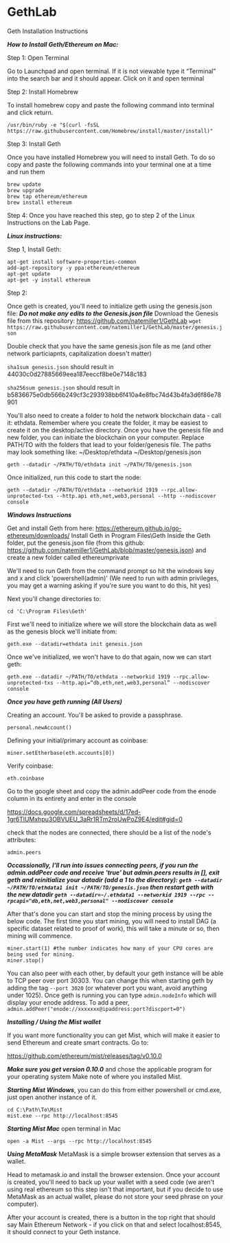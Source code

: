 # GethLab
Geth Installation Instructions

***How to Install Geth/Ethereum on Mac:***

Step 1: Open Terminal

Go to Launchpad and open terminal. If it is not viewable type it “Terminal” into the search bar and it should appear. Click on it and open terminal

Step 2: Install Homebrew

To install homebrew copy and paste the following command into terminal and click return.
```
/usr/bin/ruby -e "$(curl -fsSL https://raw.githubusercontent.com/Homebrew/install/master/install)"
```
Step 3: Install Geth

Once you have installed Homebrew you will need to install Geth. To do so copy and paste the following commands into your terminal one at a time and run them
```
brew update
brew upgrade
brew tap ethereum/ethereum
brew install ethereum
```

Step 4: Once you have reached this step, go to step 2 of the Linux Instructions on the Lab Page. 


***Linux instructions:***

Step 1, Install Geth:
```
apt-get install software-properties-common
add-apt-repository -y ppa:ethereum/ethereum
apt-get update                      
apt-get -y install ethereum

```

Step 2:

Once geth is created, you'll need to initialize geth using the genesis.json file:
***Do not make any edits to the Genesis.json file***
Download the Genesis file from this repository: https://github.com/natemiller1/GethLab ```wget https://raw.githubusercontent.com/natemiller1/GethLab/master/genesis.json```

Double check that you have the same genesis.json file as me (and other network particiapnts, capitalization doesn't matter)

`sha1sum genesis.json` should result in 44030c0d27885669eea187eeccf8be0e7148c183

`sha256sum genesis.json` should result in b5836675e0db566b249cf3c293938bb6f410a4e8fbc74d43b4fa3d6f86e78901

You'll also need to create a folder to hold the network blockchain data - call it: ethdata. Remember where you create the folder, it may be easiest to create it on the desktop/active directory. Once you have the genesis file and new folder, you can initiate the blockchain on your computer. Replace PATH/TO with the folders that lead to your folder/genesis file. The paths may look something like: ~/Desktop/ethdata ~/Desktop/genesis.json
```
geth --datadir ~/PATH/TO/ethdata init ~/PATH/TO/genesis.json
```

Once initialized, run this code to start the node:
```
geth --datadir ~/PATH/TO/ethdata --networkid 1919 --rpc.allow-unprotected-txs --http.api eth,net,web3,personal --http --nodiscover console
```


***Windows Instructions***

Get and install Geth from here: https://ethereum.github.io/go-ethereum/downloads/
Install Geth in Program Files\Geth
Inside the Geth folder, put the genesis.json file (from this github: https://github.com/natemiller1/GethLab/blob/master/genesis.json) and create a new folder called ethereumprivate

We'll need to run Geth from the command prompt so hit the windows key and x and click 'powershell(admin)' (We need to run with admin privileges, you may get a warning asking if you're sure you want to do this, hit yes)

Next you'll change directories to:
```
cd 'C:\Program Files\Geth'
```
First we'll need to initialize where we will store the blockchain data as well as the genesis block we'll initiate from:
```
geth.exe --datadir=ethdata init genesis.json
```
Once we've initialized, we won't have to do that again, now we can start geth:
```
geth.exe --datadir ~/PATH/TO/ethdata --networkid 1919 --rpc.allow-unprotected-txs --http.api=“db,eth,net,web3,personal” --nodiscover console
```

***Once you have geth running (All Users)***

Creating an account. You'll be asked to provide a passphrase.
```
personal.newAccount()
```
Defining your initial/primary account as coinbase:
```
miner.setEtherbase(eth.accounts[0])
```
Verify coinbase:
```
eth.coinbase
```
Go to the google sheet and copy the admin.addPeer code from the enode column in its entirety and enter in the console

https://docs.google.com/spreadsheets/d/17ed-1gr6TlUMxhpu3OBVUEU_3aRr1RTm2roUwPoZ9E4/edit#gid=0

check that the nodes are connected, there should be a list of the node's attributes:

```
admin.peers
```

***Occassionally, I'll run into issues connecting peers, if you run the admin.addPeer code and receive 'true' but admin.peers results in [], exit geth and reinitialize your datadir (add a 1 to the directory): ```geth --datadir ~/PATH/TO/ethdata1 init ~/PATH/TO/genesis.json``` then restart geth with the new datadir ```geth --datadir=~/.ethdata1 --networkid 1919 --rpc --rpcapi="db,eth,net,web3,personal" --nodiscover console```***

After that's done you can start and stop the mining process by using the below code. The first time you start mining, you will need to install DAG (a specific dataset related to proof of work), this will take a minute or so, then mining will commence.
```
miner.start(1) #the number indicates how many of your CPU cores are being used for mining.
miner.stop()
```

You can also peer with each other, by default your geth instance will be able to TCP peer over port 30303. You can change this when starting geth by adding the tag ```--port 3020``` (or whatever port you want, avoid anything under 1025). Once geth is running you can type ```admin.nodeInfo``` which will display your enode address. To add a peer, ```admin.addPeer("enode://xxxxxxx@ipaddress:port?discport=0")```

***Installing / Using the Mist wallet***

If you want more functionality you can get Mist, which will make it easier to send Ethereum and create smart contracts. Go to:

https://github.com/ethereum/mist/releases/tag/v0.10.0

***Make sure you get version 0.10.0*** and chose the applicable program for your operating system
Make note of where you installed Mist.

***Starting Mist Windows***, you can do this from either powershell or cmd.exe, just open another instance of it.

```
cd C:\Path\To\Mist
mist.exe --rpc http://localhost:8545
```

***Starting Mist Mac*** open terminal in Mac

```
open -a Mist --args --rpc http://localhost:8545
```

***Using MetaMask*** MetaMask is a simple browser extension that serves as a wallet.

Head to metamask.io and install the browser extension. Once your account is created, you'll need to back up your wallet with a seed code (we aren't using real ethereum so this step isn't that important, but if you decide to use MetaMask as an actual wallet, please do not store your seed phrase on your computer).

After your account is created, there is a button in the top right that should say Main Ethereum Network - if you click on that and select localhost:8545, it should connect to your Geth instance.


